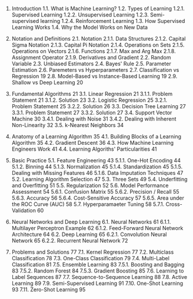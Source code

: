 1. Introduction
  1.1. What is Machine Learning? 
  1.2. Types of Learning
    1.2.1. Supervised Learning
    1.2.2. Unsupervised Learning
    1.2.3. Semi-supervised learning 
    1.2.4. Reinforcement Learning
  1.3. How Supervised Learning Works
  1.4. Why the Model Works on New Data

2. Notation and Definitions
  2.1. Notation
    2.1.1. Data Structures 
    2.1.2. Capital Sigma Notation
    2.1.3. Capital Pi Notation
    2.1.4. Operations on Sets 
    2.1.5. Operations on Vectors
    2.1.6. Functions
    2.1.7. Max and Arg Max
    2.1.8. Assignment Operator
    2.1.9. Derivatives and Gradient
  2.2. Random Variable
  2.3. Unbiased Estimators
  2.4. Bayes' Rule
  2.5. Parameter Estimation 
  2.6. Paremeters vs Hyperparameters 
  2.7. Classification vs Regression 19
  2.8. Model-Based vs Instance-Based Learning 19
  2.9. Shallow vs Deep Learning 20

3. Fundamental Algorithms 21
  3.1. Linear Regression 21
    3.1.1. Problem Statement 21
    3.1.2. Solution 23
  3.2. Logistic Regression 25
    3.2.1. Problem Statement 25
    3.2.2. Solution 26
  3.3. Decision Tree Learning 27
    3.3.1. Problem Statement 27
    3.3.2. Solution 27
  3.4. Support Vector Machine 30
    3.4.1. Dealing with Noise 31
    3.4.2. Dealing with Inherent Non-Linearity 32
  3.5. k-Nearest Neighbors 34

4. Anatomy of a Learning Algorithm 35
  4.1. Building Blocks of a Learning Algorithm 35
  4.2. Gradient Descent 36
  4.3. How Machine Learning Engineers Work 41
  4.4. Learning Algoriths' Particularities 41

5. Basic Practice 
  5.1. Feature Engineering 43
    5.1.1. One-Hot Encoding 44
    5.1.2. Binning 44
    5.1.3. Normalization 45
    5.1.4. Standardization 45
    5.1.5. Dealing with Missing Features 46
    5.1.6. Data Imputation Techniques 47
  5.2. Learning Algorithm Selection 47
  5.3. Three Sets 49
  5.4. Underfitting and Overfitting 51
  5.5. Regularization 52
  5.6. Model Performance Assessment 54
    5.6.1. Confusion Matrix 55
    5.6.2. Precision / Recall 55
    5.6.3. Accuracy 56
    5.6.4. Cost-Sensitive Accuracy 57
    5.6.5. Area under the ROC Curve (AUC) 58
  5.7. Hyperparamaeter Tuning 58
    5.7.1. Cross-Validation 60

6. Neural Networks and Deep Learning 
  6.1. Neural Networks 61
    6.1.1. Multilayer Perceptron Example 62
    6.1.2. Feed-Forward Neural Network Architecture 64
  6.2. Deep Learning 65
    6.2.1. Convolution Neural Network 65
    6.2.2. Recurrent Neural Network 72

7. Problems and Solutions 77
  7.1. Kernel Regression 77
  7.2. Multiclass Classification 78
  7.3. One-Class Classification 79
  7.4. Multi-Label Classification 81
  7.5. Ensemble Learning 83
    7.5.1. Boosting and Bagging 83
    7.5.2. Random Forest 84
    7.5.3. Gradient Boosting 85
  7.6. Learning to Label Sequences 87
  7.7. Sequence-to-Sequence Learning 88
  7.8. Active Learning 89
  7.9. Semi-Supervised Learning 91
  7.10. One-Shot Learning 93
  7.11. Zero-Shot Learning 95

